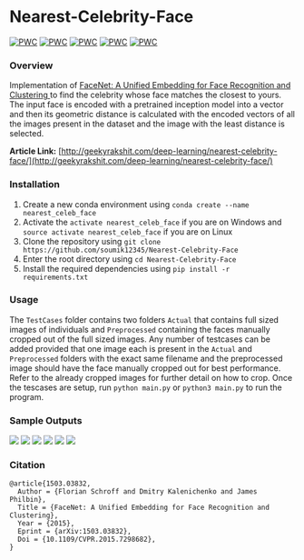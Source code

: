 # Nearest-Celebrity-Face

[![PWC](https://img.shields.io/endpoint.svg?url=https://paperswithcode.com/badge/facenet-a-unified-embedding-for-face/face-verification-on-ijb-c)](https://paperswithcode.com/sota/face-verification-on-ijb-c?p=facenet-a-unified-embedding-for-face)
[![PWC](https://img.shields.io/endpoint.svg?url=https://paperswithcode.com/badge/facenet-a-unified-embedding-for-face/face-verification-on-labeled-faces-in-the)](https://paperswithcode.com/sota/face-verification-on-labeled-faces-in-the?p=facenet-a-unified-embedding-for-face)
[![PWC](https://img.shields.io/endpoint.svg?url=https://paperswithcode.com/badge/facenet-a-unified-embedding-for-face/face-verification-on-megaface)](https://paperswithcode.com/sota/face-verification-on-megaface?p=facenet-a-unified-embedding-for-face)
[![PWC](https://img.shields.io/endpoint.svg?url=https://paperswithcode.com/badge/facenet-a-unified-embedding-for-face/face-identification-on-megaface)](https://paperswithcode.com/sota/face-identification-on-megaface?p=facenet-a-unified-embedding-for-face)
[![PWC](https://img.shields.io/endpoint.svg?url=https://paperswithcode.com/badge/facenet-a-unified-embedding-for-face/face-verification-on-youtube-faces-db)](https://paperswithcode.com/sota/face-verification-on-youtube-faces-db?p=facenet-a-unified-embedding-for-face)

### Overview
Implementation of [FaceNet: A Unified Embedding for Face Recognition and Clustering
](https://arxiv.org/abs/1503.03832v3) to find the celebrity whose face matches the closest to yours.
The input face is encoded with a pretrained inception model into a vector and then its geometric distance is calculated with the encoded vectors of all the images present in the dataset and the image with the least distance is selected.

**Article Link:** [http://geekyrakshit.com/deep-learning/nearest-celebrity-face/](http://geekyrakshit.com/deep-learning/nearest-celebrity-face/)

### Installation
1. Create a new conda environment using `conda create --name nearest_celeb_face`
2. Activate the `activate nearest_celeb_face` if you are on Windows and `source activate nearest_celeb_face` if you are on Linux
3. Clone the repository using `git clone https://github.com/soumik12345/Nearest-Celebrity-Face`
4. Enter the root directory using `cd Nearest-Celebrity-Face`
5. Install the required dependencies using `pip install -r requirements.txt`

### Usage
The `TestCases` folder contains two folders `Actual` that contains full sized images of individuals and `Preprocessed` containing the faces manually cropped out of the full sized images. Any number of testcases can be added provided that one image each is present in the `Actual` and `Preprocessed` folders with the exact same filename and the preprocessed image should have the face manually cropped out for best performance. Refer to the already cropped images for further detail on how to crop. Once the tescases are setup, run `python main.py` or `python3 main.py` to run the program.

### Sample Outputs
![](https://github.com/soumik12345/Nearest-Celebrity-Face/blob/master/Results/Figure_1-1.png)
![](https://github.com/soumik12345/Nearest-Celebrity-Face/blob/master/Results/Figure_1-3.png)
![](https://github.com/soumik12345/Nearest-Celebrity-Face/blob/master/Results/Figure_1-5.png)
![](https://github.com/soumik12345/Nearest-Celebrity-Face/blob/master/Results/Figure_1-8.png)
![](https://github.com/soumik12345/Nearest-Celebrity-Face/blob/master/Results/Figure_1.png)
![](https://github.com/soumik12345/Nearest-Celebrity-Face/blob/master/Results/Figure_1-10.png)

### Citation
```
@article{1503.03832,
  Author = {Florian Schroff and Dmitry Kalenichenko and James Philbin},
  Title = {FaceNet: A Unified Embedding for Face Recognition and Clustering},
  Year = {2015},
  Eprint = {arXiv:1503.03832},
  Doi = {10.1109/CVPR.2015.7298682},
}
```
